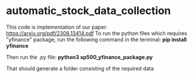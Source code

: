 # automatic_stock_data_collection

This code is implementation of our paper: https://arxiv.org/pdf/2308.13414.pdf
To run the python files which requires "yfinance" package, run the following command in the terminal:
**pip install yfinance**

Then run the .py file:
**python3 sp500_yfinance_package.py**

That should generate a folder consisting of the required data
